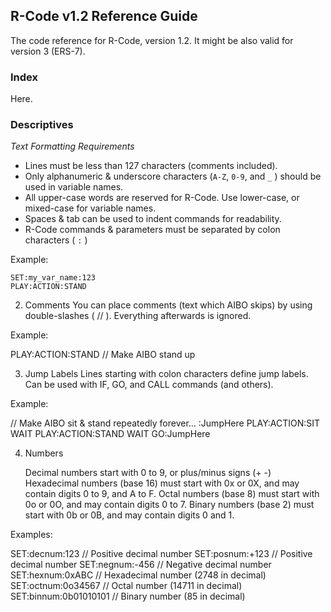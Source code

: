 ## R-Code v1.2 Reference Guide

The code reference for R-Code, version 1.2. It might be also valid for version 3 (ERS-7).

### Index

Here.

### Descriptives

_Text Formatting Requirements_

* Lines must be less than 127 characters (comments included).
* Only alphanumeric & underscore characters (`A-Z`, `0-9`, and `_` ) should be used in variable names.
* All upper-case words are reserved for R-Code. Use lower-case, or mixed-case for variable names.
* Spaces & tab can be used to indent commands for readability.
* R-Code commands & parameters must be separated by colon characters ( `:` )

Example:
```
SET:my_var_name:123
PLAY:ACTION:STAND
```

2. Comments
You can place comments (text which AIBO skips) by using double-slashes ( // ).   Everything afterwards is ignored.

Example:

PLAY:ACTION:STAND // Make AIBO stand up


3. Jump Labels
Lines starting with colon characters define jump labels.   Can be used with IF, GO, and CALL commands (and others). 

Example:

// Make AIBO sit & stand repeatedly forever...
:JumpHere
PLAY:ACTION:SIT
WAIT
PLAY:ACTION:STAND
WAIT
GO:JumpHere


4. Numbers

    Decimal numbers start with 0 to 9, or plus/minus signs (+ -)
    Hexadecimal numbers (base 16) must start with 0x or 0X, and may contain digits 0 to 9, and A to F.
    Octal numbers (base 8) must start with 0o or 0O, and may contain digits 0 to 7.
    Binary numbers (base 2) must start with 0b or 0B, and may contain digits 0 and 1.

Examples:

SET:decnum:123          // Positive decimal number
SET:posnum:+123         // Positive decimal number
SET:negnum:-456         // Negative decimal number
SET:hexnum:0xABC        // Hexadecimal number (2748 in decimal)
SET:octnum:0o34567      // Octal number (14711 in decimal)
SET:binnum:0b01010101   // Binary number (85 in decimal) 